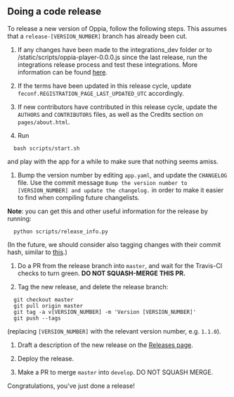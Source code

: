 ## Doing a code release

To release a new version of Oppia, follow the following steps. This assumes that a `release-[VERSION_NUMBER]` branch has already been cut.

1. If any changes have been made to the integrations\_dev folder or to /static/scripts/oppia-player-0.0.0.js since the last release, run the integrations release process and test these integrations. More information can be found [here](https://github.com/oppia/oppia/tree/master/integrations_dev/build_new_release.py).

1. If the terms have been updated in this release cycle, update `feconf.REGISTRATION_PAGE_LAST_UPDATED_UTC` accordingly.

1. If new contributors have contributed in this release cycle, update the `AUTHORS` and `CONTRIBUTORS` files, as well as the Credits section on `pages/about.html`.

1. Run

  ```
    bash scripts/start.sh
  ```

  and play with the app for a while to make sure that nothing seems amiss.

1. Bump the version number by editing `app.yaml`, and update the `CHANGELOG` file. Use the commit message `Bump the version number to [VERSION_NUMBER] and update the changelog.` in order to make it easier to find when compiling future changelists.

  **Note**: you can get this and other useful information for the release by running:

  ```
    python scripts/release_info.py
  ```

  (In the future, we should consider also tagging changes with their commit hash, similar to [this](https://github.com/angular/angular.js/blob/master/CHANGELOG.md).)

1. Do a PR from the release branch into `master`, and wait for the Travis-CI checks to turn green. **DO NOT SQUASH-MERGE THIS PR.**

1. Tag the new release, and delete the release branch:

  ```
    git checkout master
    git pull origin master
    git tag -a v[VERSION_NUMBER] -m 'Version [VERSION_NUMBER]'
    git push --tags

  ```
  (replacing `[VERSION_NUMBER]` with the relevant version number, e.g. `1.1.0`).

1. Draft a description of the new release on the [Releases page](https://github.com/oppia/oppia/releases/new).

1. Deploy the release.

1. Make a PR to merge `master` into `develop`. DO NOT SQUASH MERGE.

Congratulations, you've just done a release!
